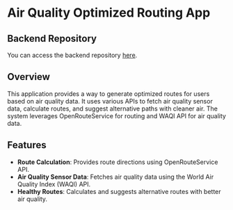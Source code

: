 # Air Quality Optimized Routing App

## Backend Repository
You can access the backend repository [here](https://github.com/top-dev-bln/Cleanroute-API).

## Overview
This application provides a way to generate optimized routes for users based on air quality data. It uses various APIs to fetch air quality sensor data, calculate routes, and suggest alternative paths with cleaner air. The system leverages OpenRouteService for routing and WAQI API for air quality data.

## Features
- **Route Calculation**: Provides route directions using OpenRouteService API.
- **Air Quality Sensor Data**: Fetches air quality data using the World Air Quality Index (WAQI) API.
- **Healthy Routes**: Calculates and suggests alternative routes with better air quality.
